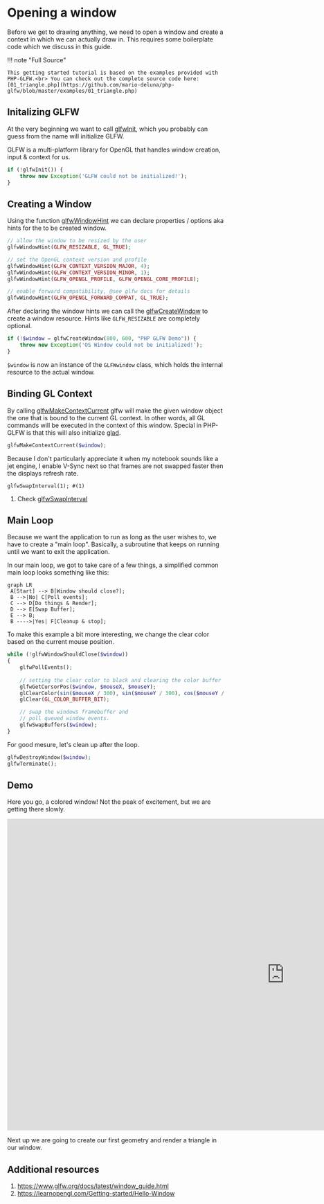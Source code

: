 # Opening a window

Before we get to drawing anything, we need to open a window and create a context in which we can actually draw in. This requires some boilerplate code which we discuss in this guide.

!!! note "Full Source"

    This getting started tutorial is based on the examples provided with PHP-GLFW.<br> You can check out the complete source code here: [01_triangle.php](https://github.com/mario-deluna/php-glfw/blob/master/examples/01_triangle.php)


## Initalizing GLFW 

At the very beginning we want to call [glfwInit](./../API/GLFW/glfwInit.md), which you probably can guess from the name will initialize GLFW. 

GLFW is a multi-platform library for OpenGL that handles window creation, input & context for us.

```php
if (!glfwInit()) {
    throw new Exception('GLFW could not be initialized!');
}
```

## Creating a Window

Using the function [glfwWindowHint](./../API/GLFW/glfwWindowHint.md) we can declare properties / options aka hints for the to be created window.

```php
// allow the window to be resized by the user
glfwWindowHint(GLFW_RESIZABLE, GL_TRUE);

// set the OpenGL context version and profile 
glfwWindowHint(GLFW_CONTEXT_VERSION_MAJOR, 4);
glfwWindowHint(GLFW_CONTEXT_VERSION_MINOR, 1);
glfwWindowHint(GLFW_OPENGL_PROFILE, GLFW_OPENGL_CORE_PROFILE);

// enable forward compatibility, @see glfw docs for details
glfwWindowHint(GLFW_OPENGL_FORWARD_COMPAT, GL_TRUE);
```

After declaring the window hints we can call the [glfwCreateWindow](./../API/GLFW/glfwCreateWindow.md) to create a window resource. Hints like `GLFW_RESIZABLE` are completely optional.

```php 
if (!$window = glfwCreateWindow(800, 600, "PHP GLFW Demo")) {
    throw new Exception('OS Window could not be initialized!');
}
```

`$window` is now an instance of the `GLFWwindow` class, which holds the internal resource to the actual window.

## Binding GL Context

By calling [glfwMakeContextCurrent](./../API/GLFW/glfwMakeContextCurrent.md) glfw will make the given window object the one that is bound to the current GL context.
In other words, all GL commands will be executed in the context of this window. Special in PHP-GLFW is that this will also initialize [glad](https://github.com/Dav1dde/glad).

```php
glfwMakeContextCurrent($window);
```

Because I don't particularly appreciate it when my notebook sounds like a jet engine, I enable V-Sync next so that frames are not swapped faster
then the displays refresh rate.

```{ .php .annotate }
glfwSwapInterval(1); #(1)
```

1.  Check [glfwSwapInterval](./../API/GLFW/glfwSwapInterval.md) 


## Main Loop

Because we want the application to run as long as the user wishes to, we have to create a "main loop". 
Basically, a subroutine that keeps on running until we want to exit the application.

In our main loop, we got to take care of a few things, a simplified common main loop looks something like this:

```mermaid
graph LR
 A[Start] --> B[Window should close?];
 B -->|No| C[Poll events];
 C --> D[Do things & Render];
 D --> E[Swap Buffer];
 E --> B;
 B ---->|Yes| F[Cleanup & stop];
```

To make this example a bit more interesting, we change the clear color based on the current mouse position.

```php
while (!glfwWindowShouldClose($window))
{
    glfwPollEvents();
    
    // setting the clear color to black and clearing the color buffer
    glfwGetCursorPos($window, $mouseX, $mouseY);
    glClearColor(sin($mouseX / 300), sin($mouseY / 300), cos($mouseY / 300), 1);
    glClear(GL_COLOR_BUFFER_BIT);

    // swap the windows framebuffer and
    // poll queued window events.
    glfwSwapBuffers($window);
}
```

For good mesure, let's clean up after the loop.

```php
glfwDestroyWindow($window);
glfwTerminate();
```

## Demo 

Here you go, a colored window! Not the peak of excitement, but we are getting there slowly.

<div class="video-wrapper">
 <iframe width="1280" height="720" src="https://www.youtube-nocookie.com/embed/kjKIdooEUH0" frameborder="0" allowfullscreen></iframe>
</div>

Next up we are going to create our first geometry and render a triangle in our window.


## Additional resources 

 1. https://www.glfw.org/docs/latest/window_guide.html
 2. https://learnopengl.com/Getting-started/Hello-Window